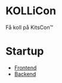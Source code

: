 # KOLLiCon

Få koll på KitsCon™

# Startup

- [Frontend](./frontend/README.md)
- [Backend](./backend/README.md)
